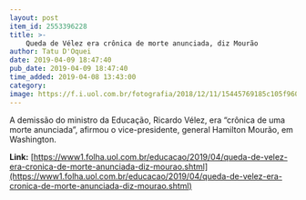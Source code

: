 ```yaml
---
layout: post
item_id: 2553396228
title: >-
    Queda de Vélez era crônica de morte anunciada, diz Mourão
author: Tatu D'Oquei
date: 2019-04-09 18:47:40
pub_date: 2019-04-09 18:47:40
time_added: 2019-04-08 13:43:00
category: 
image: https://f.i.uol.com.br/fotografia/2018/12/11/15445769185c105f9605ee9_1544576918_3x2_rt.jpg
---
```


A demissão do ministro da Educação, Ricardo Vélez, era “crônica de uma morte anunciada”, afirmou o vice-presidente, general Hamilton Mourão, em Washington.

**Link:** [https://www1.folha.uol.com.br/educacao/2019/04/queda-de-velez-era-cronica-de-morte-anunciada-diz-mourao.shtml](https://www1.folha.uol.com.br/educacao/2019/04/queda-de-velez-era-cronica-de-morte-anunciada-diz-mourao.shtml)

